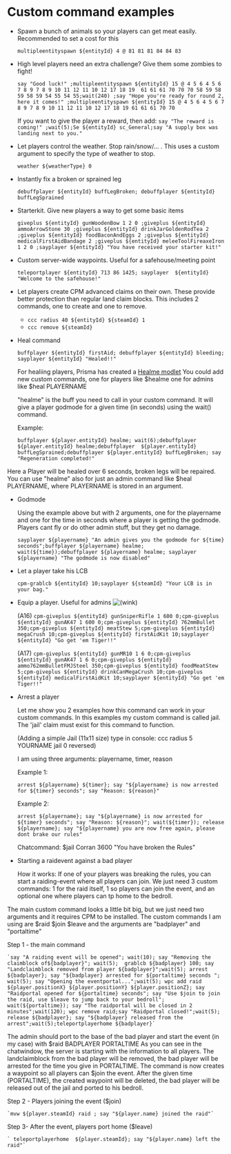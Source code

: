 # Custom command examples

- Spawn a bunch of animals so your players can get meat easily. Recommended to set a cost for this

    `multipleentityspawn ${entityId} 4 @ 81 81 81 84 84 83`

- High level players need an extra challenge? Give them some zombies to fight!

    `say "Good luck!" ;multipleentityspawn ${entityId} 15 @ 4 5 6 4 5 6 7 8 9 7 8 9 10 11 12 11 10 12 17 18 19  61 61 61 70 70 70 58 59 58 59 58 59 54 55 54 55;wait(240) ;say "Hope you're ready for round 2, here it comes!" ;multipleentityspawn ${entityId} 15 @ 4 5 6 4 5 6 7 8 9 7 8 9 10 11 12 11 10 12 17 18 19 61 61 61 70 70`
    
    If you want to give the player a reward, then add:
    `say "The reward is coming!" ;wait(5);Se ${entityId} sc_General;say "A supply box was landing next to you."`

- Let players control the weather. Stop rain/snow/... . This uses a custom argument to specify the type of weather to stop.

    `weather ${weatherType} 0`

- Instantly fix a broken or sprained leg

    `debuffplayer ${entityId} buffLegBroken; debuffplayer ${entityId} buffLegSprained`

- Starterkit. Give new players a way to get some basic items

    `giveplus ${entityId} gunWoodenBow 1 2 0 ;giveplus ${entityId} ammoArrowStone 30 ;giveplus ${entityId} drinkJarGoldenRodTea 2 ;giveplus ${entityId} foodBaconAndEggs 2 ;giveplus ${entityId} medicalFirstAidBandage 2 ;giveplus ${entityId} meleeToolFireaxeIron 1 2 0 ;sayplayer ${entityId} "You have received your starter kit!"`

- Custom server-wide waypoints. Useful for a safehouse/meeting point

    `teleportplayer ${entityId} 713 86 1425; sayplayer  ${entityId} "Welcome to the safehouse!"`

- Let players create CPM advanced claims on their own. These provide better protection than regular land claim blocks. This includes 2 commands, one to create and one to remove.

    *   `ccc radius 40 ${entityId} ${steamId} 1`
    *   `ccc remove ${steamId}`

- Heal command

    `buffplayer ${entityId} firstAid; debuffplayer ${entityId} bleeding; sayplayer ${entityId} "Healed!!"`
    
    For healiing players, Prisma has created a [Healme modlet](/assets/modlets/HealmeBuff.zip)
    You could add new custom commands, one for players like $healme
    one for admins like $heal PLAYERNAME
    
    "healme" is the buff you need to call in your custom command. It will give a player godmode for a given time (in seconds) using the wait() command.
    
    Example:
    
    `buffplayer ${player.entityId} healme; wait(6);debuffplayer ${player.entityId} healme;debuffplayer  ${player.entityId} buffLegSprained;debuffplayer ${player.entityId} buffLegBroken; say "Regeneration completed!"`
    
 Here a Player will be healed over 6 seconds, broken legs will be repaired.
 You can use "healme" also for just an admin command like $heal PLAYERNAME, where PLAYERNAME is stored in an argument.
 
 - Godmode
    
   Using the example above but with 2 arguments, one for the playername and one for the time in seconds where a player is getting the      godmode. Players cant fly or do other admin stuff, but they get no damage.
   
   `sayplayer ${playername} "An admin gives you the godmode for ${time} seconds";buffplayer ${playername} healme; wait(${time});debuffplayer ${playername} healme; sayplayer ${playername} "The godmode is now disabled"`
 
- Let a player take his LCB

    `cpm-grablcb ${entityId} 10;sayplayer ${steamId} "Your LCB is in your bag."`

- Equip a player. Useful for admins ![(wink)](images/icons/emoticons/wink.svg "(wink)")

    (A16) `cpm-giveplus ${entityId} gunSniperRifle 1 600 0;cpm-giveplus ${entityId} gunAK47 1 600 0;cpm-giveplus ${entityId} 762mmBullet 350;cpm-giveplus ${entityId} meatStew 5;cpm-giveplus ${entityId} megaCrush 10;cpm-giveplus ${entityId} firstAidKit 10;sayplayer ${entityId} "Go get 'em Tiger!!"`

    (A17) `cpm-giveplus ${entityId} gunMR10 1 6 0;cpm-giveplus ${entityId} gunAK47 1 6 0;cpm-giveplus ${entityId} ammo762mmBulletFMJSteel 350;cpm-giveplus ${entityId} foodMeatStew 5;cpm-giveplus ${entityId} drinkCanMegaCrush 10;cpm-giveplus ${entityId} medicalFirstAidKit 10;sayplayer ${entityId} "Go get 'em Tiger!!"`
    
 - Arrest a player
 
    Let me show you 2 examples how this command can work in your custom commands. In this examples my custom command is called jail.
    The 'jail' claim must exist for this command to function.
    
    (Adding a simple Jail (11x11 size) type in console: ccc radius 5 YOURNAME jail 0 reversed)
    
    I am using three arguments: playername, timer, reason
    
    Example 1:
    
    `arrest ${playername} ${timer}; say "${playername} is now arrested for ${timer} seconds"; say "Reason: ${reason}"`
    
    Example 2:
    
    `arrest ${playername}; say "${playername} is now arrested for ${timer} seconds"; say "Reason: ${reason}"; wait(${timer}); release   ${playername}; say "${playername} you are now free again, please dont brake our rules"`

    Chatcommand: $jail Corran 3600 "You have broken the Rules"
  
  - Starting a raidevent against a bad player
  
    How it works:
    If one of your players was breaking the rules, you can start a raiding-event where all players can join.
    We just need 3 custom commands: 1 for the raid itself, 1 so players can join the event, and an optional one where players can tp home to the bedroll.
    
The main custom command looks a little bit big, but we just need two arguments and it requires CPM to be installed. The custom commands I am using are $raid $join $leave and the arguments are "badplayer" and "portaltime"
    
Step 1 - the main command
    
    `say "A raiding event will be opened"; wait(10); say "Removing the claimblock of${badplayer}"; wait(5);  grablcb ${badplayer} 100; say "Landclaimblock removed from player ${badplayer}";wait(5); arrest ${badplayer}; say "${badplayer} arrested for ${portaltime} seconds "; wait(5); say "Opening the eventportal...";wait(5); wpc add raid ${player.positionX} ${player.positionY} ${player.positionZ}; say "Raidportal opened for ${portaltime} seconds"; say "Use $join to join the raid, use $leave to jump back to your bedroll"; wait(${portaltime}); say "The raidportal will be closed in 2 minutes";wait(120); wpc remove raid;say "Raidportal closed!";wait(5); release ${badplayer}; say "${badplayer} released from the arrest";wait(5);teleportplayerhome ${badplayer}`
    
The admin should port to the base of the bad player and start the event (in my case) with $raid BADPLAYER PORTALTIME
As you can see in the chatwindow, the server is starting with the information to all players. The landclaimblock from the bad player will be removed, the bad player will be arrested for the time you give in PORTALTIME. The command is now creates a waypoint so all players can $join the event. After the given time (PORTALTIME), the created waypoint will be deleted, the bad player will be released out of the jail and ported to his bedroll.
    
Step 2 - Players joining the event ($join)
    
    `mvw ${player.steamId} raid ; say "${player.name} joined the raid"`
    
Step 3- After the event, players port home ($leave)
    
    ` teleportplayerhome  ${player.steamId}; say "${player.name} left the raid"`
